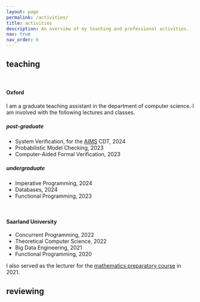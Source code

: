 ```yaml
---
layout: page
permalink: /activities/
title: activities
description: An overview of my teaching and professional activities.
nav: true
nav_order: 6
---
```


## teaching

<br>

#### Oxford 

I am a graduate teaching assistant in the department of computer science. I am involved with the following lectures and classes.

##### post-graduate 
- System Verification, for the <a href="https://aims.robots.ox.ac.uk/">AIMS</a> CDT, 2024
- Probabilistic Model Checking, 2023
- Computer-Aided Formal Verification, 2023 

##### undergraduate

- Imperative Programming, 2024
- Databases, 2024
- Functional Programming, 2023

<br>

#### Saarland University

- Concurrent Programming, 2022
- Theoretical Computer Science, 2022
- Big Data Engineering, 2021
- Functional Programming, 2020

I also served as the lecturer for the <a href="https://vorkurs.cs.uni-saarland.de/cms/ss21/contents/view/10">mathematics preparatory course</a> in 2021.

## reviewing